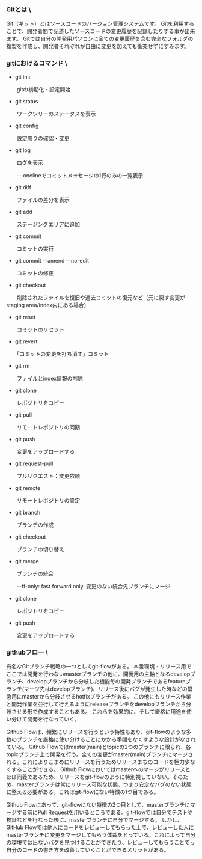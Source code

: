 ### Gitとは \
Git（ギット）とはソースコードのバージョン管理システムです。 Gitを利用することで、開発者間で記述したソースコードの変更履歴を記録したりする事が出来ます。 Gitでは自分の開発用パソコンに全ての変更履歴を含む完全なフォルダの複製を作成し、開発者それぞれが自由に変更を加えても衝突せずにすみます。

### gitにおけるコマンド \

- git init

　　gitの初期化・設定開始

- git status

　　ワークツリーのステータスを表示

- git config 

　　設定周りの確認・変更

- git log

　　ログを表示

　　-- onelineでコミットメッセージの1行のみの一覧表示

- git diff

　　ファイルの差分を表示

- git add

　　ステージングエリアに追加

- git commit 

　　コミットの実行

- git commit --amend --no-edit

　　コミットの修正

- git checkout

　　削除されたファイルを復旧や過去コミットの復元など（元に戻す変更がstaging area/index内にある場合）

- git reset

　　コミットのリセット

- git revert

　　「コミットの変更を打ち消す」コミット

- git rm

　　ファイルとindex情報の削除

- git clone

　　レポジトリをコピー

- git pull

　　リモートレポジトリの同期	

- git push

　　変更をアップロードする

- git request-pull

　　プルリクエスト：変更依頼

- git remote

　　リモートレポジトリの設定

- git branch

　　ブランチの作成

- git checkout

　　ブランチの切り替え

- git merge

　　ブランチの統合

　　--ff-only: fast forward only. 変更のない統合先ブランチにマージ

- git clone

　　レポジトリをコピー

- git push

　　変更をアップロードする


### githubフロー \
有名なGitブランチ戦略の一つとしてgit-flowがある。
本番環境・リリース用でここでは開発を行わないmasterブランチの他に、開発用の主軸となるdevelopブランチ、developブランチから分岐した機能毎の開発ブランチであるfeatureブランチ(マージ先はdevelopブランチ)、リリース後にバグが発生した時などの緊急用にmasterから分岐させるhotfixブランチがある。
この他にもリリース作業と開発作業を並行して行えるようにreleaseブランチをdevelopブランチから分岐させる形で作成することもある。
これらを効果的に、そして厳格に用途を使い分けて開発を行なっていく。

Github Flowは、頻繁にリリースを行うという特性もあり、git-flowのような多数のブランチを厳格に使い分けることにかかる手間をなくすような設計がなされている。
Github Flowではmaster(main)とtopicの2つのブランチに限られ、各topicブランチ上で開発を行う。全ての変更がmaster(main)ブランチにマージされる。これによりこまめにリリースを行うためリリースまちのコードを極力少なくすることができる。
Github Flowにおいてはmasterへのマージがリリースとほぼ同義であるため、リリースをgit-flowのように特別視していない。そのため、masterブランチは常にリリース可能な状態、つまり安定なバグのない状態に整える必要がある。これはgit-flowにない特徴の1つ目である。

Github Flowにあって、git-flowにない特徴の2つ目として、masterブランチにマージする前にPull Requestを用いるところである。git-flowでは自分でテストや検証などを行なった後に、masterブランチに自分でマージする。
しかし、GitHub Flowでは他人にコードをレビューしてもらった上で、レビューした人にmasterブランチに変更をマージしてもらう体裁をとっている。これによって自分の環境では出ないバグを見つけることができたり、レビューしてもらうことでっ自分のコードの書き方を改善していくことができるメリットがある。


